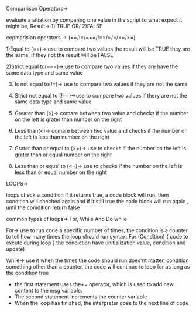 Comparrison Operators=>

evaluate a sitiation by comparing one value in the script to what expect it might be, Result-> 1) TRUE  OR/ 2)FALSE 

copmarision operators -> (==/!=/===/!==/>/</<=/>=)

1)Equal to (==)-> use to compare two values the result will be TRUE they are the same, if they not the result will be FALSE 

2)Strict equal to(===)-> use to compare two values if they are have the same data type and same value 

3) Is  not equal to(!=)-> use to compare two values if they are not the same 

4) Strict not equal to (!==)->use to compare two values if  thery are not the same data type and same value 

5) Greater than (>)-> comare between two value and  checks if the number on the left is grater than number on the right  

6) Less than(<)-> comare between two value and  checks if the number on the left is less than number on the right  

7) Grater than or equal to (>=)-> use to checks if the number on the left is grater than or equal number on the right  

8) Less than or equal to (<=)-> use to checks if the number on the left is less than or equal number on the right 

LOOPS=>

loops check a condition if it returns true, a code block will run. then condition will cheched again and if it still true the code block will run again , until the comdition return false 

common types of loops=> For, While And Do while
 
For-> use to run code a specific number of times, the condition is a counter to tell how many times the loop should run
syntax:
For (Condition) {
code to excute during loop
}
the condiction have (initialization value, condition and update)

While-> use it when the times  the code should run does'nt matter, condition something other than a counter. the code will continue to loop for as long as the condition true 

- the first statement uses the+= operator, which is used to add new content to the msg variable.
- The second statement increments the counter variable 
- When the loop has finished, the interpreter goes to the next line of code
